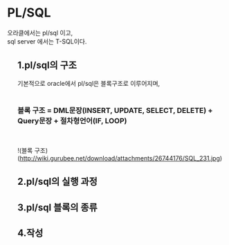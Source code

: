 <h1>PL/SQL</h1>
  오라클에서는 pl/sql 이고,<br>
  sql server 에서는 T-SQL이다.
  
<ol> 
<h2>1.pl/sql의 구조</h2>
  기본적으로 oracle에서 pl/sql은 블록구조로 이루어지며, <br><br>
  
   <h3>블록 구조  = DML문장(INSERT, UPDATE, SELECT, DELETE) + Query문장 + 절차형언어(IF, LOOP)</h3>
   <br>
   
   !(블록 구조)(http://wiki.gurubee.net/download/attachments/26744176/SQL_231.jpg)
   
<h2>2.pl/sql의 실행 과정</h2>

<h2>3.pl/sql 블록의 종류</h2>

<h2>4.작성</h2>
